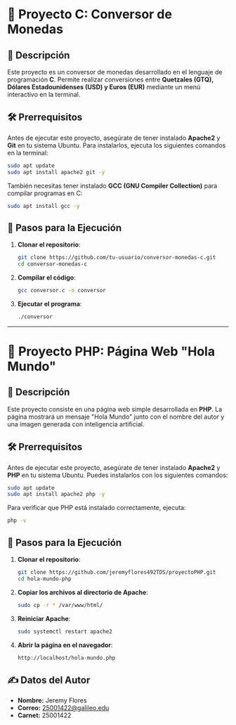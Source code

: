 # 📌 Proyecto C: Conversor de Monedas

## 📖 Descripción
Este proyecto es un conversor de monedas desarrollado en el lenguaje de programación **C**. Permite realizar conversiones entre **Quetzales (GTQ), Dólares Estadounidenses (USD) y Euros (EUR)** mediante un menú interactivo en la terminal.

## 🛠 Prerrequisitos
Antes de ejecutar este proyecto, asegúrate de tener instalado **Apache2** y **Git** en tu sistema Ubuntu. Para instalarlos, ejecuta los siguientes comandos en la terminal:

```sh
sudo apt update
sudo apt install apache2 git -y
```

También necesitas tener instalado **GCC (GNU Compiler Collection)** para compilar programas en C:

```sh
sudo apt install gcc -y
```

## 🚀 Pasos para la Ejecución
1. **Clonar el repositorio**:
   ```sh
   git clone https://github.com/tu-usuario/conversor-monedas-c.git
   cd conversor-monedas-c
   ```
2. **Compilar el código**:
   ```sh
   gcc conversor.c -o conversor
   ```
3. **Ejecutar el programa**:
   ```sh
   ./conversor
   ```

---

# 📌 Proyecto PHP: Página Web "Hola Mundo"

## 📖 Descripción
Este proyecto consiste en una página web simple desarrollada en **PHP**. La página mostrará un mensaje "Hola Mundo" junto con el nombre del autor y una imagen generada con inteligencia artificial.

## 🛠 Prerrequisitos
Antes de ejecutar este proyecto, asegúrate de tener instalado **Apache2** y **PHP** en tu sistema Ubuntu. Puedes instalarlos con los siguientes comandos:

```sh
sudo apt update
sudo apt install apache2 php -y
```

Para verificar que PHP está instalado correctamente, ejecuta:
```sh
php -v
```

## 🚀 Pasos para la Ejecución
1. **Clonar el repositorio**:
   ```sh
   git clone https://github.com/jeremyflores492TDS/proyectoPHP.git
   cd hola-mundo-php
   ```
2. **Copiar los archivos al directorio de Apache**:
   ```sh
   sudo cp -r * /var/www/html/
   ```
3. **Reiniciar Apache**:
   ```sh
   sudo systemctl restart apache2
   ```
4. **Abrir la página en el navegador**:
   ```
   http://localhost/hola-mundo.php
   ```

## ✍️ Datos del Autor
- **Nombre:** Jeremy Flores  
- **Correo:** 25001422@galileo.edu 
- **Carnet:** 25001422

